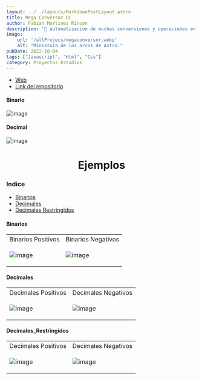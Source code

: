 ```yaml
---
layout: ../../layouts/MarkdownPostLayout.astro
title: Mega Conversor OC
author: Fabian Martinez Rincon
description: "👾 automatización de muchas conversiones y operaciones en la materia “Organización de computadoras”."
image:
    url: '/allProjecs/megaconversor.webp'
    alt: "Miniatura de los arcos de Astro."
pubDate: 2022-10-04
tags: ["Javascript", "Html", "Css"]
category: Proyectos Estudios
---
```


- [Web](https://fabian-martinez-rincon.github.io/Mega-Conversor-OC/)
- [Link del repositorio](https://github.com/Fabian-Martinez-Rincon/Mega-Conversor-OC/releases)

#### Binario

![image](https://github.com/user-attachments/assets/b163289a-9400-4ac9-b5e3-433967e4407b)

#### Decimal

![image](https://github.com/user-attachments/assets/6678b443-328c-41ac-b730-e0230a48d9e4)

<h1 align="center"> Ejemplos </h1>

### Indice


<!--ts-->
   * [Binarios](#Binarios)
   * [Decimales](#Decimales)
   * [Decimales Restringidos](#Decimales_Restringidos)

#### Binarios


<table>
<tr>
<td> Binarios Positivos </td> <td> Binarios Negativos </td>
</tr>
<tr>
<td>
 
![image](https://user-images.githubusercontent.com/55964635/148695492-4c331071-b87a-4ec2-b191-c502ce55a2d2.png)
  
</td>
<td>
 

![image](https://user-images.githubusercontent.com/55964635/148695510-84c8735a-2f75-4d59-9621-4e03b0b5fb98.png)
 
</td>
</tr>
 
</table>

#### Decimales


<table>
<tr>
<td> Decimales Positivos </td> <td> Decimales Negativos </td>
</tr>
<tr>
<td>
 
![image](https://user-images.githubusercontent.com/55964635/148695581-376552e1-a017-42d6-923e-2515426382b7.png)

  
</td>
<td>
 

![image](https://user-images.githubusercontent.com/55964635/148695595-b0f28f6f-f7dd-4e63-a2d1-be58f9f11f12.png)
 
</td>
</tr>
 
</table>

#### Decimales_Restringidos

<table>
<tr>
<td> Decimales Positivos </td> <td> Decimales Negativos </td>
</tr>
<tr>
<td>
 
![image](https://user-images.githubusercontent.com/55964635/148695882-de647f11-84b7-4513-bb61-18d1b34a8a44.png)

  
</td>
<td>
 

![image](https://user-images.githubusercontent.com/55964635/148695896-7d97d5e0-db85-42a0-8714-361c27452742.png)
 
</td>
</tr>
 
</table>